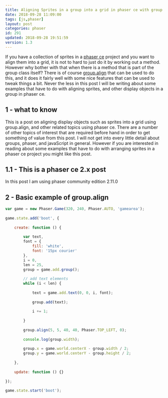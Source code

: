 ```yaml
---
title: Aligning Sprites in a group into a grid in phaser ce with group.align
date: 2018-09-28 11:09:00
tags: [js,phaser]
layout: post
categories: phaser
id: 291
updated: 2018-09-28 19:51:59
version: 1.3
---
```


If you have a collection of sprites in a [phaser ce](https://photonstorm.github.io/phaser-ce/index.html) project and you want to align them into a grid, it is not to hard to just do it by working out a method. However why bother with that when there is a method that is part of the group class itself? There is of course [group.align](https://photonstorm.github.io/phaser-ce/Phaser.Group.html#align) that can be used to do this, and it does it fairly well with some nice features that can be used to tweak things a bit. Never the less in this post I will be writing about some examples that have to do with aligning sprites, and other display objects in a group in phaser ce.

<!-- more -->

## 1 - what to know

This is a post on aligning display objects such as sprites into a grid using group.align, and other related topics using phaser ce. There are a number of other topics of interest that are required before hand in order to get something of value from this post. I will not get into every little detail about groups, phaser, and javaScript in general. However if you are interested in reading about some examples that have to do with arranging sprites in a phaser ce project you might like this post.

## 1.1 - This is a phaser ce 2.x post

In this post I am using phaser community edition 2.11.0

## 2 - Basic example of group.align

```js
var game = new Phaser.Game(320, 240, Phaser.AUTO, 'gamearea');
 
game.state.add('boot', {
 
    create: function () {
 
        var text,
        font = {
            fill: 'white',
            font: '15px courier'
        },
        i = 0,
        len = 25,
        group = game.add.group();
 
        // add text elements
        while (i < len) {
 
            text = game.add.text(0, 0, i, font);
 
            group.add(text);
 
            i += 1;
 
        }
 
        group.align(5, 5, 40, 40, Phaser.TOP_LEFT, 0);
 
        console.log(group.width);
 
        group.x = game.world.centerX - group.width / 2;
        group.y = game.world.centerY - group.height / 2;
 
    },
 
    update: function () {}
 
});
 
game.state.start('boot');
```